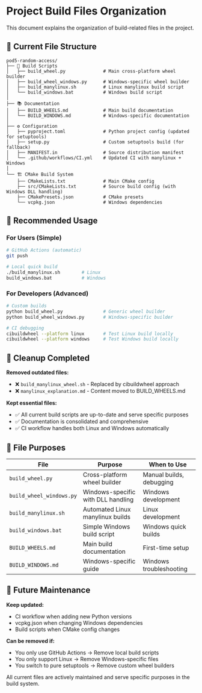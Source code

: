 # Project Build Files Organization

This document explains the organization of build-related files in the project.

## 📁 **Current File Structure**

```
pod5-random-access/
├── 🔧 Build Scripts
│   ├── build_wheel.py              # Main cross-platform wheel builder
│   ├── build_wheel_windows.py      # Windows-specific wheel builder
│   ├── build_manylinux.sh          # Linux manylinux build script
│   └── build_windows.bat           # Windows build script
│
├── 📚 Documentation  
│   ├── BUILD_WHEELS.md             # Main build documentation
│   └── BUILD_WINDOWS.md            # Windows-specific documentation
│
├── ⚙️ Configuration
│   ├── pyproject.toml              # Python project config (updated for setuptools)
│   ├── setup.py                    # Custom setuptools build (for fallback)
│   ├── MANIFEST.in                 # Source distribution manifest
│   └── .github/workflows/CI.yml    # Updated CI with manylinux + Windows
│
└── 🏗️ CMake Build System
    ├── CMakeLists.txt              # Main CMake config
    ├── src/CMakeLists.txt          # Source build config (with Windows DLL handling)
    ├── CMakePresets.json           # CMake presets
    └── vcpkg.json                  # Windows dependencies
```

## 🎯 **Recommended Usage**

### For Users (Simple)
```bash
# GitHub Actions (automatic)
git push

# Local quick build
./build_manylinux.sh        # Linux
build_windows.bat           # Windows
```

### For Developers (Advanced)
```bash
# Custom builds
python build_wheel.py               # Generic wheel builder
python build_wheel_windows.py       # Windows-specific builder

# CI debugging
cibuildwheel --platform linux       # Test Linux build locally
cibuildwheel --platform windows     # Test Windows build locally
```

## 🧹 **Cleanup Completed**

**Removed outdated files:**
- ❌ `build_manylinux_wheel.sh` - Replaced by cibuildwheel approach
- ❌ `manylinux_explanation.md` - Content moved to BUILD_WHEELS.md

**Kept essential files:**
- ✅ All current build scripts are up-to-date and serve specific purposes
- ✅ Documentation is consolidated and comprehensive
- ✅ CI workflow handles both Linux and Windows automatically

## 📝 **File Purposes**

| File | Purpose | When to Use |
|------|---------|-------------|
| `build_wheel.py` | Cross-platform wheel builder | Manual builds, debugging |
| `build_wheel_windows.py` | Windows-specific with DLL handling | Windows development |
| `build_manylinux.sh` | Automated Linux manylinux builds | Linux development |
| `build_windows.bat` | Simple Windows build script | Windows quick builds |
| `BUILD_WHEELS.md` | Main build documentation | First-time setup |
| `BUILD_WINDOWS.md` | Windows-specific guide | Windows troubleshooting |

## 🔄 **Future Maintenance**

**Keep updated:**
- CI workflow when adding new Python versions
- vcpkg.json when changing Windows dependencies
- Build scripts when CMake config changes

**Can be removed if:**
- You only use GitHub Actions → Remove local build scripts
- You only support Linux → Remove Windows-specific files
- You switch to pure setuptools → Remove custom wheel builders

All current files are actively maintained and serve specific purposes in the build system.